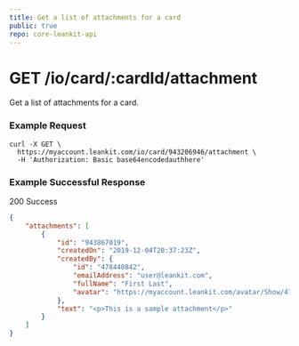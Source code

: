 ```yaml
---
title: Get a list of attachments for a card
public: true
repo: core-leankit-api
---
```

# GET /io/card/:cardId/attachment
Get a list of attachments for a card.

### Example Request
```shell
curl -X GET \
  https://myaccount.leankit.com/io/card/943206946/attachment \
  -H 'Authorization: Basic base64encodedauthhere'
```

### Example Successful Response

200 Success
```json
{
    "attachments": [
        {
            "id": "943867019",
            "createdOn": "2019-12-04T20:37:23Z",
            "createdBy": {
                "id": "478440842",
                "emailAddress": "user@leankit.com",
                "fullName": "First Last",
                "avatar": "https://myaccount.leankit.com/avatar/Show/478440842?s=25"
            },
            "text": "<p>This is a sample attachment</p>"
        }
    ]
}
```
